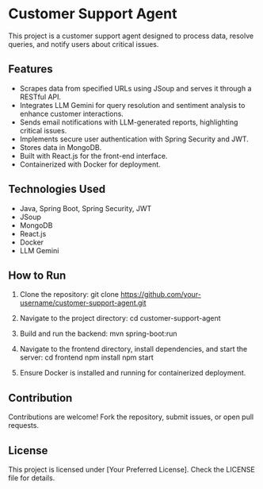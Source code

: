 # Customer Support Agent

This project is a customer support agent designed to process data, resolve queries, and notify users about critical issues.

## Features

- Scrapes data from specified URLs using JSoup and serves it through a RESTful API.
- Integrates LLM Gemini for query resolution and sentiment analysis to enhance customer interactions.
- Sends email notifications with LLM-generated reports, highlighting critical issues.
- Implements secure user authentication with Spring Security and JWT.
- Stores data in MongoDB.
- Built with React.js for the front-end interface.
- Containerized with Docker for deployment.

## Technologies Used

- Java, Spring Boot, Spring Security, JWT
- JSoup
- MongoDB
- React.js
- Docker
- LLM Gemini

## How to Run

1. Clone the repository:
   git clone https://github.com/your-username/customer-support-agent.git

2. Navigate to the project directory:
   cd customer-support-agent

3. Build and run the backend:
   mvn spring-boot:run

4. Navigate to the frontend directory, install dependencies, and start the server:
   cd frontend
   npm install
   npm start

5. Ensure Docker is installed and running for containerized deployment.

## Contribution

Contributions are welcome! Fork the repository, submit issues, or open pull requests.

## License

This project is licensed under [Your Preferred License]. Check the LICENSE file for details.
